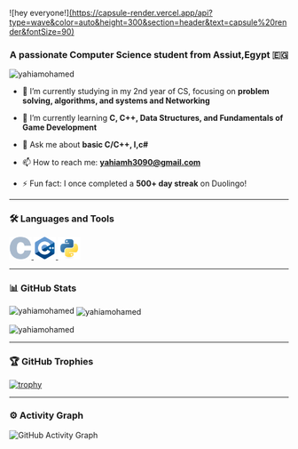 ![hey everyone!][(https://capsule-render.vercel.app/api?type=wave&color=auto&height=300&section=header&text=capsule%20render&fontSize=90)](https://capsule-render.vercel.app/api?type=waving&height=100&color=gradient&text=Input%20text&reversal=true)
<h3 align="center">A passionate Computer Science student from Assiut,Egypt 🇪🇬</h3>

<p align="left"> <img src="https://komarev.com/ghpvc/?username=yahiamohamed&label=Profile%20views&color=0e75b6&style=flat" alt="yahiamohamed" /> </p>

- 🔭 I’m currently studying in my 2nd year of CS, focusing on **problem solving, algorithms, and systems and Networking**

- 🌱 I’m currently learning **C, C++, Data Structures, and Fundamentals of Game Development**

- 💬 Ask me about **basic C/C++, l,c#**

- 📫 How to reach me: **yahiamh3090@gmail.com**

- ⚡ Fun fact: I once completed a **500+ day streak** on Duolingo!

---

### 🛠️ Languages and Tools

<p align="left">
  <a href="https://www.cprogramming.com/" target="_blank"> <img src="https://raw.githubusercontent.com/devicons/devicon/master/icons/c/c-original.svg" alt="C" width="40" height="40"/> </a>
  <a href="https://cplusplus.com/" target="_blank"> <img src="https://raw.githubusercontent.com/devicons/devicon/master/icons/cplusplus/cplusplus-original.svg" alt="C++" width="40" height="40"/> </a>
  <a href="https://www.python.org" target="_blank"> <img src="https://raw.githubusercontent.com/devicons/devicon/master/icons/python/python-original.svg" alt="Python" width="40" height="40"/> </a>
</p>

---

### 📊 GitHub Stats

<p><img align="left" src="https://github-readme-stats.vercel.app/api/top-langs?username=yahiamohamed&show_icons=true&locale=en&layout=compact" alt="yahiamohamed" /></p>

<p>&nbsp;<img align="center" src="https://github-readme-stats.vercel.app/api?username=yahiamohamed&show_icons=true&locale=en" alt="yahiamohamed" /></p>

<p><img align="center" src="https://github-readme-streak-stats.herokuapp.com/?user=yahiamohamed&" alt="yahiamohamed" /></p>

---

### 🏆 GitHub Trophies

[![trophy](https://github-profile-trophy.vercel.app/?username=yahiamohamed&theme=monokai)](https://github.com/ryo-ma/github-profile-trophy)

---

### ⚙️ Activity Graph

![GitHub Activity Graph](https://github-readme-activity-graph.cyclic.app/graph?username=ymh3090&theme=react-dark)

